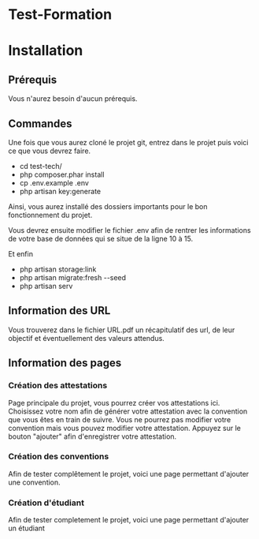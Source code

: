 # Test-Formation

# Installation

## Prérequis

Vous n'aurez besoin d'aucun prérequis.

## Commandes

Une fois que vous aurez cloné le projet git, entrez dans le projet puis voici ce que vous devrez faire.

- cd test-tech/
- php composer.phar install
- cp .env.example .env
- php artisan key:generate

Ainsi, vous aurez installé des dossiers importants pour le bon fonctionnement du projet.

Vous devrez ensuite modifier le fichier .env afin de rentrer les informations de votre base de données qui se situe de la ligne 10 à 15.

Et enfin
- php artisan storage:link
- php artisan migrate:fresh --seed
- php artisan serv

## Information des URL

Vous trouverez dans le fichier URL.pdf un récapitulatif des url, de leur objectif et éventuellement des valeurs attendus.
## Information des pages

### Création des attestations

Page principale du projet, vous pourrez créer vos attestations ici. Choisissez votre nom afin de générer votre attestation avec la convention que vous êtes en train de suivre. Vous ne pourrez pas modifier votre convention mais vous pouvez modifier votre attestation. Appuyez sur le bouton "ajouter" afin d'enregistrer votre attestation.

### Création des conventions

Afin de tester complêtement le projet, voici une page permettant d'ajouter une convention.

### Création d'étudiant

Afin de tester completement le projet, voici une page permettant d'ajouter un étudiant